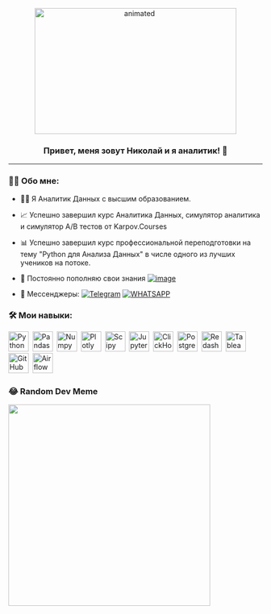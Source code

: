 <p align="center">
  <img width="400" height="250" src="https://github.com/Orchidbee1/Orchidbee1/blob/main/giphy.gif"  alt="animated" />
</p>

### <p align="center">Привет, меня зовут Николай и я аналитик! 👋</p>

---

### :man_technologist: Обо мне: 
  - 👩‍🎓 Я Аналитик Данных с высшим образованием.  
    
  - 📈 Успешно завершил курс Аналитика Данных, симулятор аналитика и симулятор A/B тестов от Karpov.Courses
    
  - 📊 Успешно завершил курс профессиональной переподготовки на тему "Python для Анализа Данных" в числе одного из лучших учеников на потоке.
    
  - 📙 Постоянно пополняю свои знания    [![image](https://github.com/Skitalica/Skitalica/assets/125043008/c35f2484-3dcb-4de8-b3fe-8d8c963d3ee4)](https://stepik.org/users/650138758/profile)
  
  - 📲 Мессенджеры:
  <a href="">[![Telegram](https://img.shields.io/badge/-Telegram-27A7E7?style=for-the-badge&logo=telegram)](https://t.me/JIoBka4)</a>
  <a href="">[![WHATSAPP](https://img.shields.io/badge/-WHATSAPP-28D146?style=for-the-badge&logo=whatsapp&logoColor=FFFFFF)](https://wa.me/9670833686)</a>  



### :hammer_and_wrench: Мои навыки: 

<div>
  <img src="https://img.shields.io/badge/python-white?logo=python&style=for-the-badge" title="Python" alt="Python" height="40"/>&nbsp;
  <img src="https://img.shields.io/badge/pandas-white?logo=pandas&logoColor=blue&style=for-the-badge" title="Pandas" alt="Pandas" height="40"/>&nbsp;
  <img src="https://img.shields.io/badge/numpy-white?logo=numpy&logoColor=blue&style=for-the-badge" title="Numpy" alt="Numpy" height="40"/>&nbsp;
  <img src="https://img.shields.io/badge/plotly-white?logo=plotly&logoColor=blue&style=for-the-badge" title="Plotly" alt="Plotly" height="40"/>&nbsp;
  <img src="https://img.shields.io/badge/Scipy-white?logo=Scipy&logoColor=black&style=for-the-badge" title="Scipy" alt="Scipy" height="40"/>&nbsp;
  <img src="https://img.shields.io/badge/Jupyter_notebook-white?logo=Jupyter&style=for-the-badge" title="Jupyter" alt="Jupyter" height="40"/>&nbsp;
  <img src="https://img.shields.io/badge/Clickhouse-white?logo=Clickhouse&style=for-the-badge" title="ClickHouse" alt="ClickHouse" height="40"/>&nbsp;
  <img src="https://img.shields.io/badge/PostgreSQL-white?logo=PostgreSQL&s&style=for-the-badge" title="PostgreSQL" alt="PostgreSQL" height="40"/>&nbsp;
  <img src="https://img.shields.io/badge/redash-white?logo=redash&logoColor=black&style=for-the-badge" title="Redash" alt="Redash" height="40"/>&nbsp;
  <img src="https://img.shields.io/badge/Tableau-white?logo=Tableau&s&logoColor=yellow&style=for-the-badge" title="Tableau" alt="Tableau" height="40"/>&nbsp;
  <img src="https://img.shields.io/badge/github-white?logo=github&logoColor=black&style=for-the-badge" title="GitHub" alt="GitHub" height="40"/>&nbsp;
  <img src="https://img.shields.io/badge/Airflow-white?logo=Airflow&style=for-the-badge" title="Airflow" alt="Airflow" height="40"/>&nbsp;
  
  
</div>

### 😂 Random Dev Meme
<img src='https://randommeme-five.vercel.app/' style="height: 400px;"/>

<!-- Proudly created with GPRM ( https://gprm.itsvg.in ) -->
